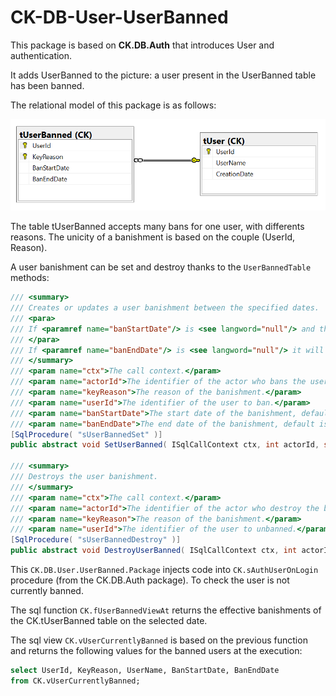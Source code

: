 # CK-DB-User-UserBanned

This package is based on **CK.DB.Auth** that introduces User and authentication.

It adds UserBanned to the picture: a user present in the UserBanned table has been banned.

The relational model of this package is as follows:

![Database model](Doc/database_model.png)

The table tUserBanned accepts many bans for one user, with differents reasons. The unicity of a banishment is based on the couple (UserId, Reason).

A user banishment can be set and destroy thanks to the `UserBannedTable` methods:

```csharp
/// <summary>
/// Creates or updates a user banishment between the specified dates.
/// <para>
/// If <paramref name="banStartDate"/> is <see langword="null"/> and the user is already ban then the start date will be the same, else it will be utc now.
/// </para>
/// If <paramref name="banEndDate"/> is <see langword="null"/> it will be eternal (9999-12-31).
/// </summary>
/// <param name="ctx">The call context.</param>
/// <param name="actorId">The identifier of the actor who bans the user.</param>
/// <param name="keyReason">The reason of the banishment.</param>
/// <param name="userId">The identifier of the user to ban.</param>
/// <param name="banStartDate">The start date of the banishment, default is utc now.</param>
/// <param name="banEndDate">The end date of the banishment, default is eternal.</param>
[SqlProcedure( "sUserBannedSet" )]
public abstract void SetUserBanned( ISqlCallContext ctx, int actorId, string keyReason, int userId, DateTime? banStartDate = null, DateTime? banEndDate = null );

/// <summary>
/// Destroys the user banishment.
/// </summary>
/// <param name="ctx">The call context.</param>
/// <param name="actorId">The identifier of the actor who destroy the banishment.</param>
/// <param name="keyReason">The reason of the banishment.</param>
/// <param name="userId">The identifier of the user to unbanned.</param>
[SqlProcedure( "sUserBannedDestroy" )]
public abstract void DestroyUserBanned( ISqlCallContext ctx, int actorId, string keyReason, int userId );
```

This `CK.DB.User.UserBanned.Package` injects code into `CK.sAuthUserOnLogin` procedure (from the CK.DB.Auth package). To check the user is not currently banned.

The sql function `CK.fUserBannedViewAt` returns the effective banishments of the CK.tUserBanned table on the selected date.

The sql view `CK.vUserCurrentlyBanned` is based on the previous function and returns the following values for the banned users at the execution:
```sql
select UserId, KeyReason, UserName, BanStartDate, BanEndDate
from CK.vUserCurrentlyBanned;
```
